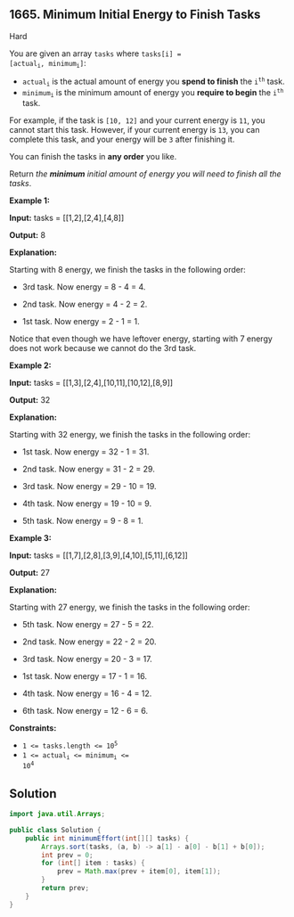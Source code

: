 ## 1665\. Minimum Initial Energy to Finish Tasks

Hard

You are given an array `tasks` where <code>tasks[i] = [actual<sub>i</sub>, minimum<sub>i</sub>]</code>:

*   <code>actual<sub>i</sub></code> is the actual amount of energy you **spend to finish** the <code>i<sup>th</sup></code> task.
*   <code>minimum<sub>i</sub></code> is the minimum amount of energy you **require to begin** the <code>i<sup>th</sup></code> task.

For example, if the task is `[10, 12]` and your current energy is `11`, you cannot start this task. However, if your current energy is `13`, you can complete this task, and your energy will be `3` after finishing it.

You can finish the tasks in **any order** you like.

Return _the **minimum** initial amount of energy you will need_ _to finish all the tasks_.

**Example 1:**

**Input:** tasks = \[\[1,2],[2,4],[4,8]]

**Output:** 8

**Explanation:**

Starting with 8 energy, we finish the tasks in the following order:

   - 3rd task. Now energy = 8 - 4 = 4.

   - 2nd task. Now energy = 4 - 2 = 2.

   - 1st task. Now energy = 2 - 1 = 1.
   
Notice that even though we have leftover energy, starting with 7 energy does not work because we cannot do the 3rd task.

**Example 2:**

**Input:** tasks = \[\[1,3],[2,4],[10,11],[10,12],[8,9]]

**Output:** 32

**Explanation:**

Starting with 32 energy, we finish the tasks in the following order:

   - 1st task. Now energy = 32 - 1 = 31.

   - 2nd task. Now energy = 31 - 2 = 29.

   - 3rd task. Now energy = 29 - 10 = 19.
   
   - 4th task. Now energy = 19 - 10 = 9.
   
   - 5th task. Now energy = 9 - 8 = 1.

**Example 3:**

**Input:** tasks = \[\[1,7],[2,8],[3,9],[4,10],[5,11],[6,12]]

**Output:** 27

**Explanation:**

Starting with 27 energy, we finish the tasks in the following order:

   - 5th task. Now energy = 27 - 5 = 22.
   
   - 2nd task. Now energy = 22 - 2 = 20.
   
   - 3rd task. Now energy = 20 - 3 = 17.
   
   - 1st task. Now energy = 17 - 1 = 16.
   
   - 4th task. Now energy = 16 - 4 = 12.
   
   - 6th task. Now energy = 12 - 6 = 6. 

**Constraints:**

*   <code>1 <= tasks.length <= 10<sup>5</sup></code>
*   <code>1 <= actual<sub>i</sub> <= minimum<sub>i</sub> <= 10<sup>4</sup></code>

## Solution

```java
import java.util.Arrays;

public class Solution {
    public int minimumEffort(int[][] tasks) {
        Arrays.sort(tasks, (a, b) -> a[1] - a[0] - b[1] + b[0]);
        int prev = 0;
        for (int[] item : tasks) {
            prev = Math.max(prev + item[0], item[1]);
        }
        return prev;
    }
}
```